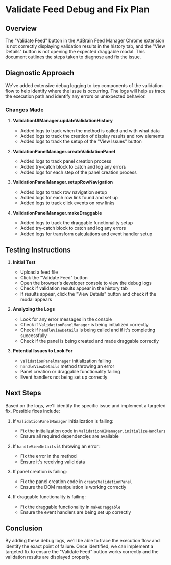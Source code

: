 # Validate Feed Debug and Fix Plan

## Overview

The "Validate Feed" button in the AdBrain Feed Manager Chrome extension is not correctly displaying validation results in the history tab, and the "View Details" button is not opening the expected draggable modal. This document outlines the steps taken to diagnose and fix the issue.

## Diagnostic Approach

We've added extensive debug logging to key components of the validation flow to help identify where the issue is occurring. The logs will help us trace the execution path and identify any errors or unexpected behavior.

### Changes Made

1. **ValidationUIManager.updateValidationHistory**
   - Added logs to track when the method is called and with what data
   - Added logs to track the creation of display results and row elements
   - Added logs to track the setup of the "View Issues" button

2. **ValidationPanelManager.createValidationPanel**
   - Added logs to track panel creation process
   - Added try-catch block to catch and log any errors
   - Added logs for each step of the panel creation process

3. **ValidationPanelManager.setupRowNavigation**
   - Added logs to track row navigation setup
   - Added logs for each row link found and set up
   - Added logs to track click events on row links

4. **ValidationPanelManager.makeDraggable**
   - Added logs to track the draggable functionality setup
   - Added try-catch block to catch and log any errors
   - Added logs for transform calculations and event handler setup

## Testing Instructions

1. **Initial Test**
   - Upload a feed file
   - Click the "Validate Feed" button
   - Open the browser's developer console to view the debug logs
   - Check if validation results appear in the history tab
   - If results appear, click the "View Details" button and check if the modal appears

2. **Analyzing the Logs**
   - Look for any error messages in the console
   - Check if `ValidationPanelManager` is being initialized correctly
   - Check if `handleViewDetails` is being called and if it's completing successfully
   - Check if the panel is being created and made draggable correctly

3. **Potential Issues to Look For**
   - `ValidationPanelManager` initialization failing
   - `handleViewDetails` method throwing an error
   - Panel creation or draggable functionality failing
   - Event handlers not being set up correctly

## Next Steps

Based on the logs, we'll identify the specific issue and implement a targeted fix. Possible fixes include:

1. If `ValidationPanelManager` initialization is failing:
   - Fix the initialization code in `ValidationUIManager.initializeHandlers`
   - Ensure all required dependencies are available

2. If `handleViewDetails` is throwing an error:
   - Fix the error in the method
   - Ensure it's receiving valid data

3. If panel creation is failing:
   - Fix the panel creation code in `createValidationPanel`
   - Ensure the DOM manipulation is working correctly

4. If draggable functionality is failing:
   - Fix the draggable functionality in `makeDraggable`
   - Ensure the event handlers are being set up correctly

## Conclusion

By adding these debug logs, we'll be able to trace the execution flow and identify the exact point of failure. Once identified, we can implement a targeted fix to ensure the "Validate Feed" button works correctly and the validation results are displayed properly.